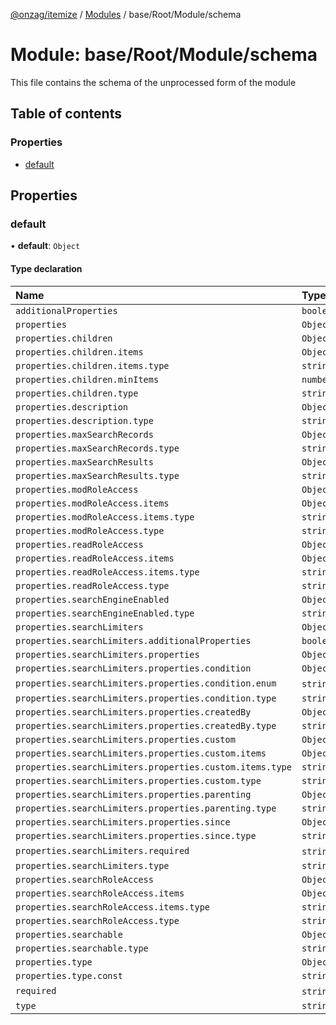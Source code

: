 [@onzag/itemize](../README.md) / [Modules](../modules.md) / base/Root/Module/schema

# Module: base/Root/Module/schema

This file contains the schema of the unprocessed form of the module

## Table of contents

### Properties

- [default](base_Root_Module_schema.md#default)

## Properties

### default

• **default**: `Object`

#### Type declaration

| Name | Type |
| :------ | :------ |
| `additionalProperties` | `boolean` |
| `properties` | `Object` |
| `properties.children` | `Object` |
| `properties.children.items` | `Object` |
| `properties.children.items.type` | `string` |
| `properties.children.minItems` | `number` |
| `properties.children.type` | `string` |
| `properties.description` | `Object` |
| `properties.description.type` | `string` |
| `properties.maxSearchRecords` | `Object` |
| `properties.maxSearchRecords.type` | `string` |
| `properties.maxSearchResults` | `Object` |
| `properties.maxSearchResults.type` | `string` |
| `properties.modRoleAccess` | `Object` |
| `properties.modRoleAccess.items` | `Object` |
| `properties.modRoleAccess.items.type` | `string` |
| `properties.modRoleAccess.type` | `string` |
| `properties.readRoleAccess` | `Object` |
| `properties.readRoleAccess.items` | `Object` |
| `properties.readRoleAccess.items.type` | `string` |
| `properties.readRoleAccess.type` | `string` |
| `properties.searchEngineEnabled` | `Object` |
| `properties.searchEngineEnabled.type` | `string` |
| `properties.searchLimiters` | `Object` |
| `properties.searchLimiters.additionalProperties` | `boolean` |
| `properties.searchLimiters.properties` | `Object` |
| `properties.searchLimiters.properties.condition` | `Object` |
| `properties.searchLimiters.properties.condition.enum` | `string`[] |
| `properties.searchLimiters.properties.condition.type` | `string` |
| `properties.searchLimiters.properties.createdBy` | `Object` |
| `properties.searchLimiters.properties.createdBy.type` | `string` |
| `properties.searchLimiters.properties.custom` | `Object` |
| `properties.searchLimiters.properties.custom.items` | `Object` |
| `properties.searchLimiters.properties.custom.items.type` | `string` |
| `properties.searchLimiters.properties.custom.type` | `string` |
| `properties.searchLimiters.properties.parenting` | `Object` |
| `properties.searchLimiters.properties.parenting.type` | `string` |
| `properties.searchLimiters.properties.since` | `Object` |
| `properties.searchLimiters.properties.since.type` | `string` |
| `properties.searchLimiters.required` | `string`[] |
| `properties.searchLimiters.type` | `string` |
| `properties.searchRoleAccess` | `Object` |
| `properties.searchRoleAccess.items` | `Object` |
| `properties.searchRoleAccess.items.type` | `string` |
| `properties.searchRoleAccess.type` | `string` |
| `properties.searchable` | `Object` |
| `properties.searchable.type` | `string` |
| `properties.type` | `Object` |
| `properties.type.const` | `string` |
| `required` | `string`[] |
| `type` | `string` |
